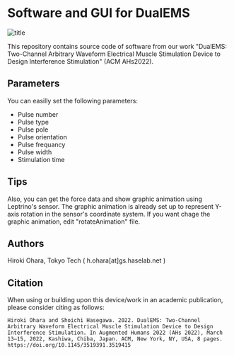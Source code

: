 # Software and GUI for DualEMS
![title](https://user-images.githubusercontent.com/38965082/157209157-13f97a81-257b-4657-9256-5e1b6cb4e87d.jpeg)

This repository contains source code of software from our work "DualEMS: Two-Channel Arbitrary Waveform Electrical Muscle Stimulation Device to Design Interference Stimulation" (ACM AHs2022).


## Parameters
You can easilly set the following parameters:
- Pulse number
- Pulse type
- Pulse pole
- Pulse orientation
- Pulse frequancy
- Pulse width
- Stimulation time


## Tips
Also, you can get the force data and show graphic animation using Leptrino's sensor.
The graphic animation is already set up to represent Y-axis rotation in the sensor's coordinate system.
If you want chage the graphic animation, edit "rotateAnimation" file.


## Authors
Hiroki Ohara, Tokyo Tech ( h.ohara[at]gs.haselab.net )


## Citation
When using or building upon this device/work in an academic publication, please consider citing as follows:
```
Hiroki Ohara and Shoichi Hasegawa. 2022. DualEMS: Two-Channel Arbitrary Waveform Electrical Muscle Stimulation Device to Design Interference Stimulation. In Augmented Humans 2022 (AHs 2022), March 13–15, 2022, Kashiwa, Chiba, Japan. ACM, New York, NY, USA, 8 pages. https://doi.org/10.1145/3519391.3519415
```

